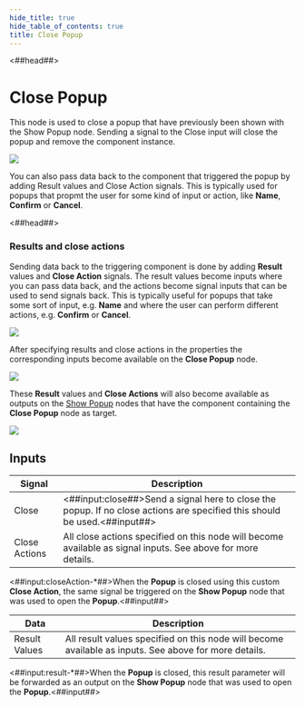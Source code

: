 ```yaml
---
hide_title: true
hide_table_of_contents: true
title: Close Popup
---
```


<##head##>

# Close Popup

This node is used to close a popup that have previously been shown with the <span className="ndl-node">Show Popup</span> node. Sending a signal to the <span className="ndl-signal">Close</span> input will close the popup and remove the component instance.

<div className="ndl-image-with-background l">

![](/nodes/popups/close-popup/close-popup-1.png)

</div>

You can also pass data back to the component that triggered the popup by adding <span className="ndl-data">Result</span> values and <span className="ndl-signal">Close Action</span> signals. This is typically used for popups that propmt the user for some kind of input or action, like **Name**, **Confirm** or **Cancel**.

<##head##>

### Results and close actions

Sending data back to the triggering component is done by adding **Result** values and **Close Action** signals. The result values become inputs where you can pass data back, and the actions become signal inputs that can be used to send signals back. This is typically useful for popups that take some sort of input, e.g. **Name** and where the user can perform different actions, e.g. **Confirm** or **Cancel**.

<div className="ndl-image-with-background">

![](/nodes/popups/close-popup/close-popup-2.png)

</div>

After specifying results and close actions in the properties the corresponding inputs become available on the **Close Popup** node.

<div className="ndl-image-with-background l">

![](/nodes/popups/close-popup/close-popup-3.png)

</div>

These **Result** values and **Close Actions** will also become available as outputs on the [Show Popup](/nodes/popups/show-popup) nodes that have the component containing the **Close Popup** node as target.

<div className="ndl-image-with-background l">

![](/nodes/popups/show-popup/show-popup-3.png)

</div>

## Inputs

| Signal                                            | Description                                                                                                               |
| ------------------------------------------------- | ------------------------------------------------------------------------------------------------------------------------- |
| <span className="ndl-signal">Close</span>         | <##input:close##>Send a signal here to close the popup. If no close actions are specified this should be used.<##input##> |
| <span className="ndl-signal">Close Actions</span> | All close actions specified on this node will become available as signal inputs. See above for more details.              |

<span className="hidden-props-for-editor"><##input:closeAction-\*##>When the **Popup** is closed using this custom **Close Action**, the same signal be triggered on the **Show Popup** node that was used to open the **Popup**.<##input##></span>

| Data                                            | Description                                                                                           |
| ----------------------------------------------- | ----------------------------------------------------------------------------------------------------- |
| <span className="ndl-data">Result Values</span> | All result values specified on this node will become available as inputs. See above for more details. |

<span className="hidden-props-for-editor"><##input:result-\*##>When the **Popup** is closed, this result parameter will be forwarded as an output on the **Show Popup** node that was used to open the **Popup**.<##input##></span>
